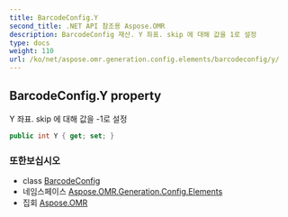 ```yaml
---
title: BarcodeConfig.Y
second_title: .NET API 참조용 Aspose.OMR
description: BarcodeConfig 재산. Y 좌표. skip 에 대해 값을 1로 설정
type: docs
weight: 110
url: /ko/net/aspose.omr.generation.config.elements/barcodeconfig/y/
---
```

## BarcodeConfig.Y property

Y 좌표. skip 에 대해 값을 -1로 설정

```csharp
public int Y { get; set; }
```

### 또한보십시오

* class [BarcodeConfig](../)
* 네임스페이스 [Aspose.OMR.Generation.Config.Elements](../../barcodeconfig/)
* 집회 [Aspose.OMR](../../../)


